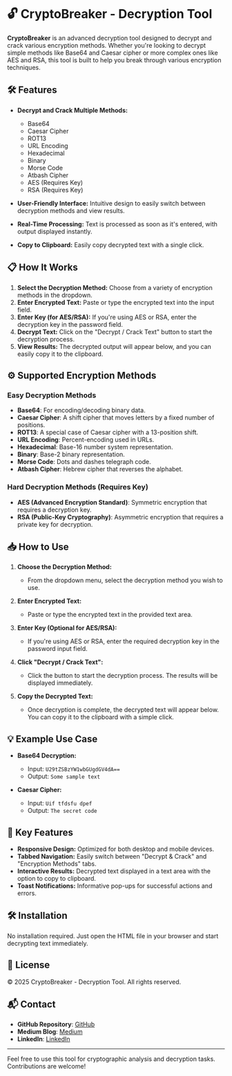 # 🔓 CryptoBreaker - Decryption Tool

**CryptoBreaker** is an advanced decryption tool designed to decrypt and crack various encryption methods. Whether you're looking to decrypt simple methods like Base64 and Caesar cipher or more complex ones like AES and RSA, this tool is built to help you break through various encryption techniques.

## 🛠️ Features

- **Decrypt and Crack Multiple Methods:** 
  - Base64
  - Caesar Cipher
  - ROT13
  - URL Encoding
  - Hexadecimal
  - Binary
  - Morse Code
  - Atbash Cipher
  - AES (Requires Key)
  - RSA (Requires Key)

- **User-Friendly Interface:** Intuitive design to easily switch between decryption methods and view results.
- **Real-Time Processing:** Text is processed as soon as it's entered, with output displayed instantly.
- **Copy to Clipboard:** Easily copy decrypted text with a single click.

## 📋 How It Works

1. **Select the Decryption Method:** Choose from a variety of encryption methods in the dropdown.
2. **Enter Encrypted Text:** Paste or type the encrypted text into the input field.
3. **Enter Key (for AES/RSA):** If you're using AES or RSA, enter the decryption key in the password field.
4. **Decrypt Text:** Click on the "Decrypt / Crack Text" button to start the decryption process.
5. **View Results:** The decrypted output will appear below, and you can easily copy it to the clipboard.

## ⚙️ Supported Encryption Methods

### **Easy Decryption Methods**
- **Base64**: For encoding/decoding binary data.
- **Caesar Cipher**: A shift cipher that moves letters by a fixed number of positions.
- **ROT13**: A special case of Caesar cipher with a 13-position shift.
- **URL Encoding**: Percent-encoding used in URLs.
- **Hexadecimal**: Base-16 number system representation.
- **Binary**: Base-2 binary representation.
- **Morse Code**: Dots and dashes telegraph code.
- **Atbash Cipher**: Hebrew cipher that reverses the alphabet.

### **Hard Decryption Methods** (Requires Key)
- **AES (Advanced Encryption Standard)**: Symmetric encryption that requires a decryption key.
- **RSA (Public-Key Cryptography)**: Asymmetric encryption that requires a private key for decryption.

## 📥 How to Use

1. **Choose the Decryption Method:**
   - From the dropdown menu, select the decryption method you wish to use.
   
2. **Enter Encrypted Text:**
   - Paste or type the encrypted text in the provided text area.

3. **Enter Key (Optional for AES/RSA):**
   - If you're using AES or RSA, enter the required decryption key in the password input field.

4. **Click "Decrypt / Crack Text":**
   - Click the button to start the decryption process. The results will be displayed immediately.

5. **Copy the Decrypted Text:**
   - Once decryption is complete, the decrypted text will appear below. You can copy it to the clipboard with a simple click.

## 💡 Example Use Case

- **Base64 Decryption:**
  - Input: `U29tZSBzYW1wbGUgdGV4dA==`
  - Output: `Some sample text`

- **Caesar Cipher:**
  - Input: `Uif tfdsfu dpef`
  - Output: `The secret code`

## 🚀 Key Features

- **Responsive Design:** Optimized for both desktop and mobile devices.
- **Tabbed Navigation:** Easily switch between "Decrypt & Crack" and "Encryption Methods" tabs.
- **Interactive Results:** Decrypted text displayed in a text area with the option to copy to clipboard.
- **Toast Notifications:** Informative pop-ups for successful actions and errors.

## 🛠️ Installation

No installation required. Just open the HTML file in your browser and start decrypting text immediately.

## 📝 License

© 2025 CryptoBreaker - Decryption Tool. All rights reserved.

## 📬 Contact

- **GitHub Repository**: [GitHub](https://github.com/shadEdkr)
- **Medium Blog**: [Medium](https://medium.com/@edchokr)
- **LinkedIn**: [LinkedIn](https://www.linkedin.com/in/edchokr/)

---

Feel free to use this tool for cryptographic analysis and decryption tasks. Contributions are welcome!
